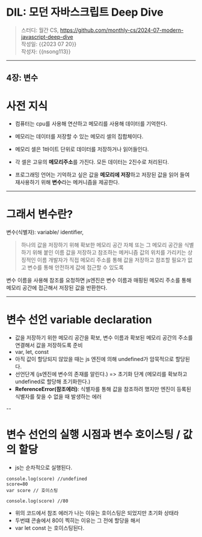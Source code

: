 # DIL: 모던 자바스크립트 Deep Dive

> 스터디: 월간 CS, https://github.com/monthly-cs/2024-07-modern-javascript-deep-dive  
> 작성일: {{2023 07 20}}  
> 작성자: {{nsong113}}

---

## 4장: 변수

# 사전 지식

- 컴퓨터는 cpu를 사용해 연산하고 메모리를 사용해 데이터를 기억한다.
- 메모리는 데이터를 저장할 수 있는 메모리 셀의 집합체이다.
- 메모리 셀은 1바이트 단위로 데이터를 저장하거나 읽어들인다.

- 각 셀은 고유의 **메모리주소**를 가진다. 모든 데이터는 2진수로 처리된다.

- 프로그래밍 언어는 기억하고 싶은 값을 **메모리에 저장**하고 저장된 값을 읽어 들여 재사용하기 위해 **변수**라는 메커니즘을 제공한다.

---

# 그래서 변수란?

변수(식별자): variable/ identifier,

> 하나의 값을 저장하기 위해 확보한 메모리 공간 자체 또는 그 메모리 공간을 식별하기 위해 붙인 이름
> 값을 저장하고 참조하는 메커니즘
> 값의 위치를 가리키는 상징적인 이름
> 개발자가 직접 메모리 주소를 통해 값을 저장하고 참조할 필요가 없고 변수를 통해 안전하게 값에 접근할 수 있도록

변수 이름을 사용해 참조를 요청하면 js엔진은 변수 이름과 매핑된 메모리 주소를 통해 메모리 공간에 접근해서 저장된 값을 반환한다.

---

# 변수 선언 variable declaration

- 값을 저장하기 위한 메모리 공간을 확보, 변수 이름과 확보된 메모리 공간의 주소를 연결해서 값을 저장하도록 준비
- var, let, const
- 아직 값이 할당되지 않았을 때는 js 엔진에 의해 undefined가 암묵적으로 할당된다.
- 선언단계 (js엔진에 변수의 존재를 알린다.) => 초기화 단계 (메모리를 확보하고 undefined로 할당해 초기화한다.)
- **ReferenceError(참조에러)**: 식별자를 통해 값을 참조하려 했지만 엔진이 등록된 식별자를 찾을 수 없을 때 발생하는 에러

--

# 변수 선언의 실행 시점과 변수 호이스팅 / 값의 할당

- js는 순차적으로 실행된다.

```
console.log(score) //undefined
score=80
var score // 호이스팅

console.log(score) //80
```

- 위의 코드에서 참조 에러가 나는 이유는 호이스팅은 되었지만 초기화 상태라
- 두번떄 콘솔에서 80이 찍히는 이유는 그 전에 할당을 해서
- var let const 는 호이스팅된다.
